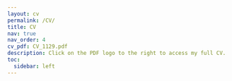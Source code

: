 ```yaml
---
layout: cv
permalink: /CV/
title: CV
nav: true
nav_order: 4
cv_pdf: CV_1129.pdf
description: Click on the PDF logo to the right to access my full CV.
toc:
  sidebar: left
---
```

